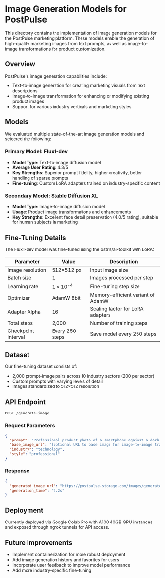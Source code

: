 # Image Generation Models for PostPulse

This directory contains the implementation of image generation models for the PostPulse marketing platform. These models enable the generation of high-quality marketing images from text prompts, as well as image-to-image transformations for product customization.

## Overview

PostPulse's image generation capabilities include:
- Text-to-image generation for creating marketing visuals from text descriptions
- Image-to-image transformation for enhancing or modifying existing product images
- Support for various industry verticals and marketing styles

## Models

We evaluated multiple state-of-the-art image generation models and selected the following:

### Primary Model: Flux1-dev
- **Model Type**: Text-to-image diffusion model
- **Average User Rating**: 4.3/5
- **Key Strengths**: Superior prompt fidelity, higher creativity, better handling of sparse prompts
- **Fine-tuning**: Custom LoRA adapters trained on industry-specific content

### Secondary Model: Stable Diffusion XL
- **Model Type**: Image-to-image diffusion model
- **Usage**: Product image transformations and enhancements
- **Key Strengths**: Excellent face detail preservation (4.0/5 rating), suitable for human subjects in marketing

## Fine-Tuning Details

The Flux1-dev model was fine-tuned using the ostris/ai-toolkit with LoRA:

| Parameter | Value | Description |
|-----------|-------|-------------|
| Image resolution | 512×512 px | Input image size |
| Batch size | 1 | Images processed per step |
| Learning rate | 1 × 10<sup>-4</sup> | Fine-tuning step size |
| Optimizer | AdamW 8bit | Memory-efficient variant of AdamW |
| Adapter Alpha | 16 | Scaling factor for LoRA adapters |
| Total steps | 2,000 | Number of training steps |
| Checkpoint interval | Every 250 steps | Save model every 250 steps |

## Dataset

Our fine-tuning dataset consists of:
- 2,000 prompt-image pairs across 10 industry sectors (200 per sector)
- Custom prompts with varying levels of detail
- Images standardized to 512×512 resolution

## API Endpoint

```
POST /generate-image
```

### Request Parameters

```json
{
  "prompt": "Professional product photo of a smartphone against a dark gradient background",
  "base_image_url": "[optional URL to base image for image-to-image transformation]",
  "industry": "technology",
  "style": "professional"
}
```

### Response

```json
{
  "generated_image_url": "https://postpulse-storage.com/images/generated/image123.png",
  "generation_time": "3.2s"
}
```

## Deployment

Currently deployed via Google Colab Pro with A100 40GB GPU instances and exposed through ngrok tunnels for API access.

## Future Improvements

- Implement containerization for more robust deployment
- Add image generation history and favorites for users
- Incorporate user feedback to improve model performance
- Add more industry-specific fine-tuning